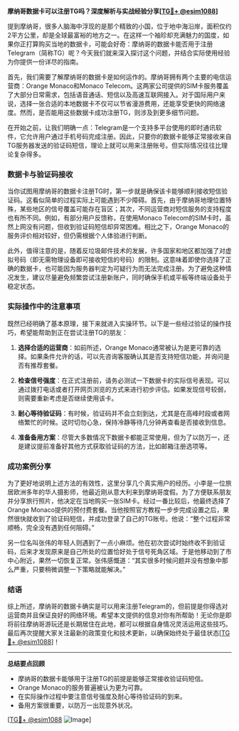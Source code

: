 **摩纳哥数据卡可以注册TG吗？深度解析与实战经验分享[[TG💪+ @esim1088](https://t.me/s/esim1088)]**

提到摩纳哥，很多人脑海中浮现的是那个精致的小国，位于地中海沿岸，面积仅约2平方公里，却是全球最富裕的地方之一。在这样一个袖珍却充满魅力的国度，如果你正打算购买当地的数据卡，可能会好奇：摩纳哥的数据卡能否用于注册Telegram（简称TG）呢？今天我们就来深入探讨这个问题，并结合实际使用经验为你提供一份详尽的指南。

首先，我们需要了解摩纳哥的数据卡是如何运作的。摩纳哥拥有两个主要的电信运营商：Orange Monaco和Monaco Telecom。这两家公司提供的SIM卡服务覆盖了大部分日常需求，包括语音通话、短信以及高速互联网接入。对于国际用户来说，选择一张合适的本地数据卡不仅可以节省漫游费用，还能享受更快的网络速度。然而，是否能用这些数据卡成功注册TG，则涉及到更多细节问题。

在开始之前，让我们明确一点：Telegram是一个支持多平台使用的即时通讯软件，它允许用户通过手机号码完成注册。因此，只要你的数据卡能够正常接收来自TG服务器发送的验证码短信，理论上就可以用来注册账号。但实际情况往往比理论复杂得多。

### 数据卡与验证码接收

当你试图用摩纳哥的数据卡注册TG时，第一步就是确保该卡能够顺利接收短信验证码。这看似简单的过程实际上可能遇到不少障碍。首先，由于摩纳哥地理位置特殊，某些地区的信号覆盖可能存在盲区；其次，不同运营商对短信服务的支持程度也有所不同。例如，有部分用户反馈称，在使用Monaco Telecom的SIM卡时，虽然上网没有问题，但收到验证码短信却异常困难。相比之下，Orange Monaco的服务评价相对较好，但仍需根据个人体验进行判断。

此外，值得注意的是，随着反垃圾邮件技术的发展，许多国家和地区都加强了对虚拟号码（即无需物理设备即可接收短信的号码）的限制。这意味着即使你选择了正确的数据卡，也可能因为服务器判定为可疑行为而无法完成注册。为了避免这种情况发生，建议尽量避免频繁尝试注册新账户，同时确保手机或平板等终端设备处于稳定状态。

### 实际操作中的注意事项

既然已经明确了基本原理，接下来就进入实操环节。以下是一些经过验证的操作技巧，希望能帮助到正在尝试注册TG的朋友：

1. **选择合适的运营商**：如前所述，Orange Monaco通常被认为是更可靠的选择。如果条件允许的话，可以先咨询客服确认其是否支持短信功能，并询问是否有推荐套餐。
   
2. **检查信号强度**：在正式注册前，请务必测试一下数据卡的实际信号表现。可以通过拨打电话或者打开网页浏览的方式来进行初步评估。如果发现信号较弱，则需要重新考虑是否继续使用该卡。

3. **耐心等待验证码**：有时候，验证码并不会立刻到达，尤其是在高峰时段或者网络繁忙的时候。这时切勿心急，保持冷静等待几分钟再查看是否接收到信息。

4. **准备备用方案**：尽管大多数情况下数据卡都能正常使用，但为了以防万一，还是建议提前准备好其他方式获取验证码的方法，比如邮箱注册选项等。

### 成功案例分享

为了更好地说明上述方法的有效性，这里分享几个真实用户的经历。小李是一位旅居欧洲多年的华人摄影师，他最近刚从意大利来到摩纳哥度假。为了方便联系朋友并分享旅行照片，他决定在当地购买一张SIM卡。经过一番比较后，他最终选择了Orange Monaco提供的预付费套餐。当他按照官方教程一步步完成设置之后，果然很快就收到了验证码短信，并成功登录了自己的TG账号。他说：“整个过程非常顺畅，完全没有遇到任何阻碍。”

另一位名叫张伟的年轻人则遇到了一点小麻烦。他在初次尝试时始终收不到验证码，后来才发现原来是自己所处的位置恰好处于信号死角区域。于是他移动到了市中心附近，果然一切恢复正常。张伟感慨道：“其实很多时候问题并没有想象中那么严重，只要稍微调整一下策略就能解决。”

### 结语

综上所述，摩纳哥的数据卡确实是可以用来注册Telegram的，但前提是你得选对运营商并且保证良好的网络环境。希望本文提供的信息对你有所帮助！无论你是即将前往摩纳哥游玩还是长期居住在此地，都可以根据自身情况灵活运用这些技巧。最后再次提醒大家关注最新的政策变化和技术更新，以确保始终处于最佳状态[[TG💪+ @esim1088](https://t.me/s/esim1088)]！

---

**总结要点回顾**  
- 摩纳哥的数据卡能够用于注册TG的前提是能够正常接收验证码短信。  
- Orange Monaco的服务普遍被认为更为可靠。  
- 在实际操作过程中要注意信号强度及耐心等待验证码的到来。  
- 备用方案很重要，以防万一出现意外状况。

[[TG💪+ @esim1088](https://t.me/s/esim1088) ![Image](https://i.postimg.cc/4NQfJmqS/Snipaste-2025-05-13-00-14-12.png)]